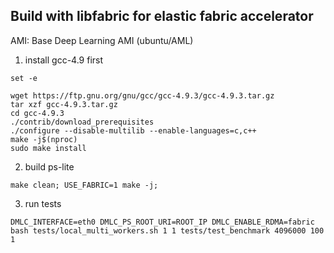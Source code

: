 ## Build with libfabric for elastic fabric accelerator

AMI: Base Deep Learning AMI (ubuntu/AML)

1. install gcc-4.9 first

```
set -e

wget https://ftp.gnu.org/gnu/gcc/gcc-4.9.3/gcc-4.9.3.tar.gz
tar xzf gcc-4.9.3.tar.gz
cd gcc-4.9.3
./contrib/download_prerequisites
./configure --disable-multilib --enable-languages=c,c++
make -j$(nproc)
sudo make install
```

2. build ps-lite
```
make clean; USE_FABRIC=1 make -j;
```

3. run tests
```
DMLC_INTERFACE=eth0 DMLC_PS_ROOT_URI=ROOT_IP DMLC_ENABLE_RDMA=fabric bash tests/local_multi_workers.sh 1 1 tests/test_benchmark 4096000 100 1
```
